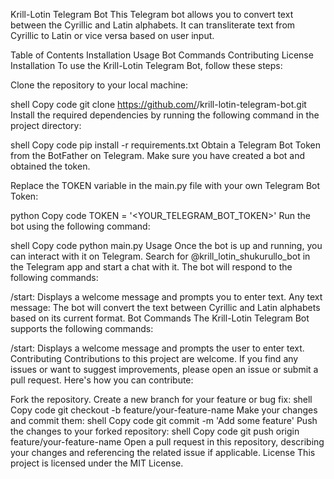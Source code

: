 Krill-Lotin Telegram Bot
This Telegram bot allows you to convert text between the Cyrillic and Latin alphabets. It can transliterate text from Cyrillic to Latin or vice versa based on user input.

Table of Contents
Installation
Usage
Bot Commands
Contributing
License
Installation
To use the Krill-Lotin Telegram Bot, follow these steps:

Clone the repository to your local machine:

shell
Copy code
git clone https://github.com/<your-username>/krill-lotin-telegram-bot.git
Install the required dependencies by running the following command in the project directory:

shell
Copy code
pip install -r requirements.txt
Obtain a Telegram Bot Token from the BotFather on Telegram. Make sure you have created a bot and obtained the token.

Replace the TOKEN variable in the main.py file with your own Telegram Bot Token:

python
Copy code
TOKEN = '<YOUR_TELEGRAM_BOT_TOKEN>'
Run the bot using the following command:

shell
Copy code
python main.py
Usage
Once the bot is up and running, you can interact with it on Telegram. Search for @krill_lotin_shukurullo_bot in the Telegram app and start a chat with it. The bot will respond to the following commands:

/start: Displays a welcome message and prompts you to enter text.
Any text message: The bot will convert the text between Cyrillic and Latin alphabets based on its current format.
Bot Commands
The Krill-Lotin Telegram Bot supports the following commands:

/start: Displays a welcome message and prompts the user to enter text.
Contributing
Contributions to this project are welcome. If you find any issues or want to suggest improvements, please open an issue or submit a pull request. Here's how you can contribute:

Fork the repository.
Create a new branch for your feature or bug fix:
shell
Copy code
git checkout -b feature/your-feature-name
Make your changes and commit them:
shell
Copy code
git commit -m 'Add some feature'
Push the changes to your forked repository:
shell
Copy code
git push origin feature/your-feature-name
Open a pull request in this repository, describing your changes and referencing the related issue if applicable.
License
This project is licensed under the MIT License.

